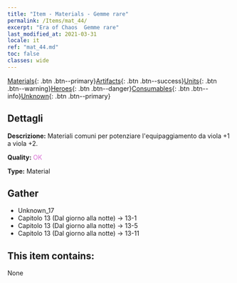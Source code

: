```yaml
---
title: "Item - Materials - Gemme rare"
permalink: /Items/mat_44/
excerpt: "Era of Chaos  Gemme rare"
last_modified_at: 2021-03-31
locale: it
ref: "mat_44.md"
toc: false
classes: wide
---
```

 [Materials](/it/Items/){: .btn .btn--primary}[Artifacts](/it/Items/Artifacts/){: .btn .btn--success}[Units](/it/Items/Units/){: .btn .btn--warning}[Heroes](/it/Items/Heroes/){: .btn .btn--danger}[Consumables](/it/Items/Consumables/){: .btn .btn--info}[Unknown](/it/Items/Unknown/){: .btn .btn--primary}

## Dettagli
 **Descrizione:** Materiali comuni per potenziare l'equipaggiamento da viola +1 a viola +2.

 **Quality:** <span style="color: #DA70D6">OK</span>

 **Type:** Material

## Gather

*    Unknown_17 
*    Capitolo 13 (Dal giorno alla notte) -> 13-1 
*    Capitolo 13 (Dal giorno alla notte) -> 13-5 
*    Capitolo 13 (Dal giorno alla notte) -> 13-11 

## This item contains:

  None

